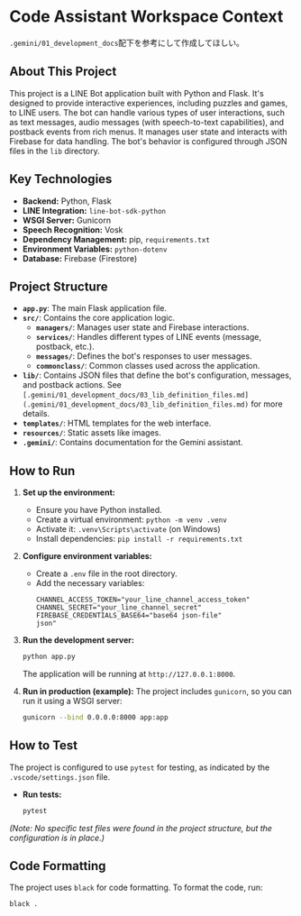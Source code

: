 
#  Code Assistant Workspace Context

`.gemini/01_development_docs`配下を参考にして作成してほしい。

## About This Project

This project is a LINE Bot application built with Python and Flask. It's designed to provide interactive experiences, including puzzles and games, to LINE users. The bot can handle various types of user interactions, such as text messages, audio messages (with speech-to-text capabilities), and postback events from rich menus. It manages user state and interacts with Firebase for data handling. The bot's behavior is configured through JSON files in the `lib` directory.

## Key Technologies

- **Backend:** Python, Flask
- **LINE Integration:** `line-bot-sdk-python`
- **WSGI Server:** Gunicorn
- **Speech Recognition:** Vosk
- **Dependency Management:** pip, `requirements.txt`
- **Environment Variables:** `python-dotenv`
- **Database:** Firebase (Firestore)

## Project Structure

- **`app.py`**: The main Flask application file.
- **`src/`**: Contains the core application logic.
  - **`managers/`**: Manages user state and Firebase interactions.
  - **`services/`**: Handles different types of LINE events (message, postback, etc.).
  - **`messages/`**: Defines the bot's responses to user messages.
  - **`commonclass/`**: Common classes used across the application.
- **`lib/`**: Contains JSON files that define the bot's configuration, messages, and postback actions. See `[.gemini/01_development_docs/03_lib_definition_files.md](.gemini/01_development_docs/03_lib_definition_files.md)` for more details.
- **`templates/`**: HTML templates for the web interface.
- **`resources/`**: Static assets like images.
- **`.gemini/`**: Contains documentation for the Gemini assistant.

## How to Run

1.  **Set up the environment:**
    - Ensure you have Python installed.
    - Create a virtual environment: `python -m venv .venv`
    - Activate it: `.venv\Scripts\activate` (on Windows)
    - Install dependencies: `pip install -r requirements.txt`

2.  **Configure environment variables:**
    - Create a `.env` file in the root directory.
    - Add the necessary variables:
      ```
      CHANNEL_ACCESS_TOKEN="your_line_channel_access_token"
      CHANNEL_SECRET="your_line_channel_secret"
      FIREBASE_CREDENTIALS_BASE64="base64 json-file"
      json"
      ```

3.  **Run the development server:**
    ```bash
    python app.py
    ```
    The application will be running at `http://127.0.0.1:8000`.

4.  **Run in production (example):**
    The project includes `gunicorn`, so you can run it using a WSGI server:
    ```bash
    gunicorn --bind 0.0.0.0:8000 app:app
    ```

## How to Test

The project is configured to use `pytest` for testing, as indicated by the `.vscode/settings.json` file.

- **Run tests:**
  ```bash
  pytest
  ```
*(Note: No specific test files were found in the project structure, but the configuration is in place.)*

## Code Formatting

The project uses `black` for code formatting. To format the code, run:
```bash
black .
```
